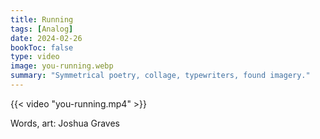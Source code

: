 ```yaml
---
title: Running
tags: [Analog]
date: 2024-02-26
bookToc: false
type: video
image: you-running.webp
summary: "Symmetrical poetry, collage, typewriters, found imagery."
---
```

{{< video "you-running.mp4" >}}

Words, art: Joshua Graves